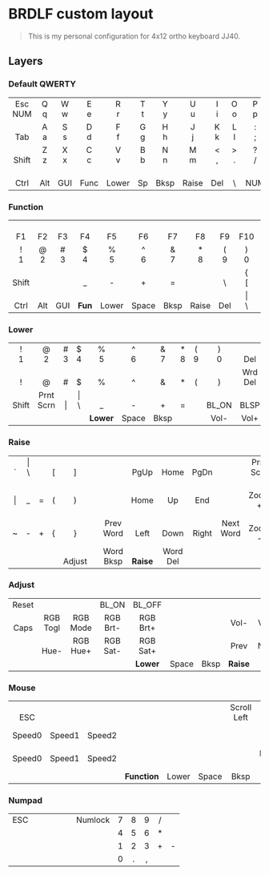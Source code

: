 # BRDLF custom layout

> This is my personal configuration for 4x12 ortho keyboard JJ40.

## Layers

### Default QWERTY

|            |         |          |          |           |        |          |          |        |        |        |           |
| :--------: | :-----: | :------: | :------: | :-------: | :----: | :------: | :------: | :----: | :----: | :----: | :-------: |
| Esc<br>NUM | Q<br>q  | W<br>w   | E<br>e   | R<br>r    | T<br>t | Y<br>y   | U<br>u   | I<br>i | O<br>o | P<br>p | <br>Enter |
| <br>Tab    | A<br>a  | S<br>s   | D<br>d   | F<br>f    | G<br>g | H<br>h   | J<br>j   | K<br>k | L<br>l | :<br>; |  "<br>'   |
| <br>Shift  | Z<br>z  | X<br>x   | C<br>c   | V<br>v    | B<br>b | N<br>n   | M<br>m   | <<br>, | ><br>. | ?<br>/ | <br>Shift |
| <br>Ctrl   | <br>Alt |  <br>GUI | <br>Func | <br>Lower | <br>Sp | <br>Bksp | <br>Raise| <br>Del| <br>\  |<br>NUM | <br>Ctrl  |

### Function

|           |         |         |             |           |           |          |           |         |         |          |          |
| :-------: | :-----: | :-----: | :---------: | :-------: | :-------: | :------: | :-------: | :-----: | :-----: | :------: | :------: |
| <br>F1    | <br>F2  | <br>F3  | <br>F4      | <br>F5    | <br>F6    | <br>F7   | <br>F8    | <br>F9  | <br>F10 | <br>F11  | <br>F12  |
| !<br>1    | @<br>2  | #<br>3  | \$<br>4     | %<br>5    | ^<br>6    | &<br>7   | \*<br>8   | (<br>9  | )<br>0  | <br>~    | <br>INS  |
| <br>Shift |         | |<br>_  | <br>-       | <br>+     | <br>=     | |<br>\   | {<br>[    | }<br>]  |         | <br>Shft |          |
| <br>Ctrl  | <br>Alt | <br>GUI | <br>**Fun** | <br>Lower | <br>Space | <br>Bksp | <br>Raise | <br>Del | \|<br>\  | <br>NUM  | <br>Ctrl |


### Lower

|           |              |        |         |           |        |        |         |        |           |            |            |
| :-------: | :----------: | :----: | :-----: | :-------: | :----: | :----: | :-----: | :----: | :-------: | :--------: | :--------: |
| !<br>1    | @<br>2       | #<br>3 | $<br>4  | %<br>5    | ^<br>6 | &<br>7 | \*<br>8 | (<br>9 | )<br>0    | <br>Del    | <br>Bksp   |
| <br>!     | <br>@        | <br>#  | <br>\$  | <br>%     | <br>^  | <br>&  | <br>\*  | <br>(  | <br>)     | Wrd<br>Del | Wrd<br>Bks |
| <br>Shift | Prnt<br>Scrn | <br>\| | \|<br>\ | <br>\_    | <br>-  | <br>+  | <br>=   |        | <br>BL_ON | <br>BLSP   | <br>Shift  |
|           |              |        |         | **Lower** | Space  | Bksp   |         |        | Vol-      | Vol+       |  Play      |

### Raise

|        |         |       |       |            |     |              |               |             |           |              |              |
| :----: | :-----: | :---: | :---: | :--------: | :-: | :----------: | :-----------: | :---------: | :-------: | :----------: | :----------: |
| <br>\` | \|<br>\ |       | <br>[ | <br>]      |     |              | <br>PgUp      | <br>Home    | <br>PgDn  |              | Prnt<br>Scrn |
| <br>\| | <br>\_  | <br>= | <br>( | <br>)      |     |              | <br>Home      | <br>Up      | <br>End   |              | <br>Zoom +   |
| <br>~  | <br>-   | <br>+ | <br>{ | <br>}      |     | Prev<br>Word | <br>Left      | <br>Down    | <br>Right | Next<br>Word | <br>Zoom -   |
|        |         |       |       | <br>Adjust |     | Word<br>Bksp | <br>**Raise** | Word<br>Del |           |              |              |

### Adjust

|           |             |             |             |             |        |         |            |      |      |     |     |
| :-------: | :---------: | :---------: | :---------: | :---------: | :----: | :-----: | :--------: | :--: | :--: | :-: | :-: |
|  Reset    |             |             | BL_ON       | BL_OFF      |        |         |            |      |      |     | DEL |
| <br>Caps  | RGB<br>Togl | RGB<br>Mode | RGB<br>Brt- | RGB<br>Brt+ |        |         | Vol-       | Vol+ | Play |     |     |
|           |  <br>Hue-   | RGB<br>Hue+ | RGB<br>Sat- | RGB<br>Sat+ |        |         | Prev       | Next | Mute |     |     |
|           |             |             |             | **Lower**   |  Space |  Bksp   | **Raise**  |      |      |     |     |

### Mouse

|         |        |        |              |       |       |                |               |                 |                |                 |     |
| :-----: | :----: | :----: | :----------: | :---: | :---: | :------------: | :-----------: | :-------------: | :------------: | :-------------: | :-: |
| <br>ESC |        |        |              |       |       | Scroll<br>Left | Scroll<br>up  | Middle<br>Click | Scroll<br>Down | Scroll<br>Right |     |
| Speed0  | Speed1 | Speed2 |              |       |       |                | Left<br>Click | Mouse<br>Up     | Right<br>Click |                 |     |
| Speed0  | Speed1 | Speed2 |              |       |       |                | Mouse<br>Left | Mouse<br>Down   | Mouse<br>Right |                 |     |
|         |        |        | **Function** | Lower | Space | Bksp           | **Raise**     |                 |                |                 |     |

### Numpad

|     |     |     |     |     |     |         |     |     |     |     |     |
| :-: | :-: | :-: | :-: | :-: | :-: | :-----: | :-: | :-: | :-: | :-: | :-: |
| ESC |     |     |     |     |     | Numlock |  7  |  8  |  9  |  /  |     |
|     |     |     |     |     |     |         |  4  |  5  |  6  |  *  |     |
|     |     |     |     |     |     |         |  1  |  2  |  3  |  +  |  -  |
|     |     |     |     |     |     |         |  0  |  .  |  ,  |     |     |
